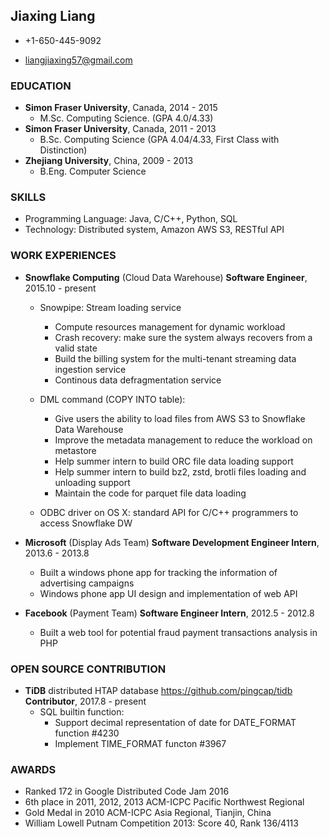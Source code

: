 ## Jiaxing Liang

*   +1-650-445-9092

*   liangjiaxing57@gmail.com

### EDUCATION 

*   **Simon Fraser University**, Canada, 2014 - 2015 
    -   M.Sc. Computing Science. (GPA 4.0/4.33)
*   **Simon Fraser University**, Canada, 2011 - 2013 
    -   B.Sc. Computing Science (GPA 4.04/4.33, First Class with Distinction)
*   **Zhejiang University**, China, 2009 - 2013
    -   B.Eng. Computer Science

### SKILLS

*   Programming Language: Java, C/C++, Python, SQL
*   Technology: Distributed system, Amazon AWS S3, RESTful API

### WORK EXPERIENCES

*   **Snowflake Computing** (Cloud Data Warehouse) **Software Engineer**, 2015.10 - present
    -   Snowpipe: Stream loading service
        - Compute resources management for dynamic workload
        - Crash recovery: make sure the system always recovers from a valid state
        - Build the billing system for the multi-tenant streaming data ingestion service
        - Continous data defragmentation service
    -   DML command (COPY INTO table):
        - Give users the ability to load files from AWS S3 to Snowflake Data Warehouse
        - Improve the metadata management to reduce the workload on metastore
        - Help summer intern to build ORC file data loading support
        - Help summer intern to build bz2, zstd, brotli files loading and unloading support
        - Maintain the code for parquet file data loading

    -   ODBC driver on OS X: standard API for C/C++ programmers to access Snowflake DW

*   **Microsoft** (Display Ads Team) **Software Development Engineer Intern**, 2013.6 - 2013.8 
    -   Built a windows phone app for tracking the information of advertising campaigns
    -   Windows phone app UI design and implementation of web API

*   **Facebook** (Payment Team) **Software Engineer Intern**, 2012.5 - 2012.8
    -   Built a web tool for potential fraud payment transactions analysis in PHP
    
### OPEN SOURCE CONTRIBUTION

*   **TiDB** distributed HTAP database https://github.com/pingcap/tidb **Contributor**, 2017.8 - present
    -   SQL builtin function:
        - Support decimal representation of date for DATE_FORMAT function #4230
        - Implement TIME_FORMAT functon #3967

### AWARDS
*   Ranked 172 in Google Distributed Code Jam 2016
*   6th place in 2011, 2012, 2013 ACM-ICPC Pacific Northwest Regional 
*   Gold Medal in 2010 ACM-ICPC Asia Regional, Tianjin, China
*   William Lowell Putnam Competition 2013: Score 40, Rank 136/4113

